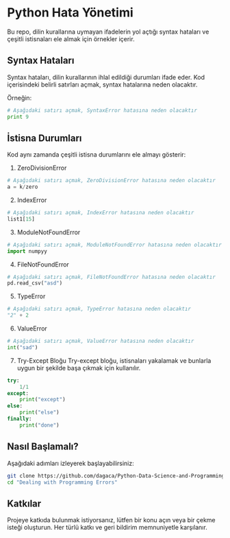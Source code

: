 # Python Hata Yönetimi

Bu repo, dilin kurallarına uymayan ifadelerin yol açtığı syntax hataları ve çeşitli istisnaları ele almak için örnekler içerir.

## Syntax Hataları

Syntax hataları, dilin kurallarının ihlal edildiği durumları ifade eder. Kod içerisindeki belirli satırları açmak, syntax hatalarına neden olacaktır. 

Örneğin:

```python
# Aşağıdaki satırı açmak, SyntaxError hatasına neden olacaktır
print 9
```

## İstisna Durumları

Kod aynı zamanda çeşitli istisna durumlarını ele almayı gösterir:

1. ZeroDivisionError
```python
# Aşağıdaki satırı açmak, ZeroDivisionError hatasına neden olacaktır
a = k/zero
```

2. IndexError
```python
# Aşağıdaki satırı açmak, IndexError hatasına neden olacaktır
list1[15]
```

3. ModuleNotFoundError
```python
# Aşağıdaki satırı açmak, ModuleNotFoundError hatasına neden olacaktır
import numpyy
```

4. FileNotFoundError
```python
# Aşağıdaki satırı açmak, FileNotFoundError hatasına neden olacaktır
pd.read_csv("asd")
```

5. TypeError
```python
# Aşağıdaki satırı açmak, TypeError hatasına neden olacaktır
"2" + 2
```

6. ValueError
```python
# Aşağıdaki satırı açmak, ValueError hatasına neden olacaktır
int("sad")
```

7. Try-Except Bloğu
Try-except bloğu, istisnaları yakalamak ve bunlarla uygun bir şekilde başa çıkmak için kullanılır.

```python
try:
    1/1
except:
    print("except")
else:
    print("else")
finally:
    print("done")
```

## Nasıl Başlamalı?
Aşağıdaki adımları izleyerek başlayabilirsiniz:

```bash
git clone https://github.com/dagaca/Python-Data-Science-and-Programming.git
cd "Dealing with Programming Errors"
```

## Katkılar
Projeye katkıda bulunmak istiyorsanız, lütfen bir konu açın veya bir çekme isteği oluşturun. Her türlü katkı ve geri bildirim memnuniyetle karşılanır.
